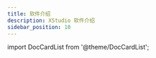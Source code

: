 ```yaml
---
title: 软件介绍
description: XStudio 软件介绍
sidebar_position: 10
---
```


import DocCardList from '@theme/DocCardList';

<DocCardList />


<!-- * [功能定位](./positioning/index.md)

* [软件模块功能介绍](./functions/index.md)

* [应用体系](./application-system/index.md)

* [一个典型应用的构建流程](./build-flow/index.md)

* [探索典型案例](./case/index.md)

* [ XStudio文档使用指南（帮助向导）](./guide/index.md) -->